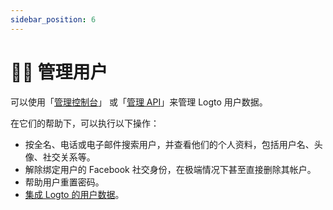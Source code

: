 ```yaml
---
sidebar_position: 6
---
```


# 🧑‍🚀 管理用户

可以使用「[管理控制台](./using-admin-console.md)」 或「[管理 API](./using-management-api.md)」来管理 Logto 用户数据。

在它们的帮助下，可以执行以下操作：

- 按全名、电话或电子邮件搜索用户，并查看他们的个人资料，包括用户名、头像、社交关系等。
- 解除绑定用户的 Facebook 社交身份，在极端情况下甚至直接删除其帐户。
- 帮助用户重置密码。
- [集成 Logto 的用户数据](./on-storage.md)。
